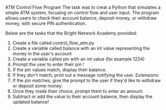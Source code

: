 ATM Control Flow Program
The task was to creat a Python that simulates a simple ATM system, focusing on control flow and user input. The program allows users to check their account balance, deposit money, or withdraw money, with secure PIN authentication.

Below are the tasks that the Bright Network Academy provided:

1. Create a file called control_flow_atm.py
2. Create a variable called balance with an int value representing the money in the
user's account
3. Create a variable called pin with an int value (for example 1234)
4. Prompt the user to enter their pin !
5. If the pin values match, display their balance.
6. If they don't match, print out a message notifying the user.
Extensions:
1. If the pin matches, give the prompt to the user if they'd like to withdraw or deposit
some money.
2. Once they made their choice, prompt them to enter an amount.
3. Subtract or add the value to their account balance, then display the updated balance!
